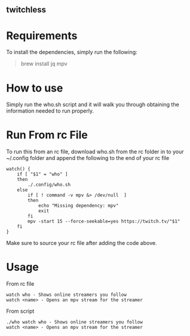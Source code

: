 ## twitchless
# Requirements
To install the dependencies, simply run the following:
>brew install jq mpv

# How to use
Simply run the who.sh script and it will walk you through obtaining the information needed to run properly.

# Run From rc File
To run this from an rc file, download who.sh from the rc folder in to your ~/.config folder and append the following to the end of your rc file

```
watch() {
    if [ "$1" = "who" ] 
    then 
        ./.config/who.sh 
    else 
        if [ ! command -v mpv &> /dev/null  ]
        then
            echo "Missing dependency: mpv"
            exit
        fi
        mpv -start 15 --force-seekable=yes https://twitch.tv/"$1"
    fi 
}
```
Make sure to source your rc file after adding the code above.

# Usage
From rc file
```
watch who - Shows online streamers you follow
watch <name> - Opens an mpv stream for the streamer
```
From script
```
./who watch who - Shows online streamers you follow
watch <name> - Opens an mpv stream for the streamer
```
